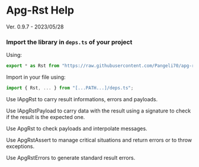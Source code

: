 # Apg-Rst Help

Ver. 0.9.7 - 2023/05/28
<br>

### Import the library in ```deps.ts``` of your project 


Using:
```Typescript
export * as Rst from "https://raw.githubusercontent.com/Pangeli70/apg-rst/master/mod.ts";
```

Import in your file using:
```Typescript
import { Rst, ... } from "[...PATH...]/deps.ts";
```

Use IApgRst to carry result informations, errors and payloads.

Use IApgRstPayload to carry data with the result using a signature to check if the result is the expected one.

Use ApgRst to check payloads and interpolate messages.

Use ApgRstAssert to manage critical situations and return errors or to throw exceptions.

Use ApgRstErrors to generate standard result errors.



